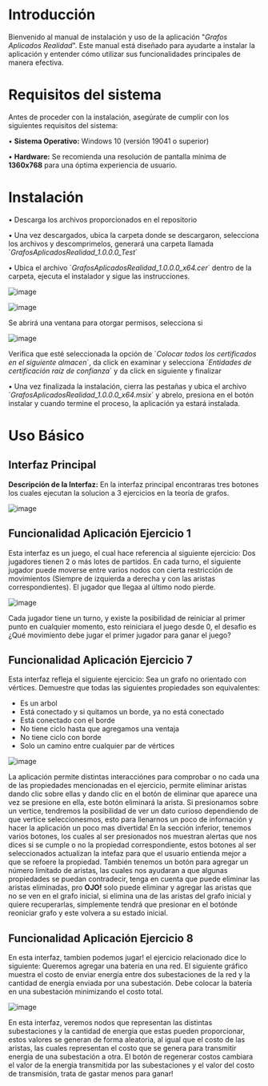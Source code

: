 # Introducción

Bienvenido al manual de instalación y uso de la aplicación "*Grafos Aplicados Realidad*". Este manual está diseñado para ayudarte a instalar la aplicación y entender cómo utilizar sus funcionalidades principales de manera efectiva.

# Requisitos del sistema

Antes de proceder con la instalación, asegúrate de cumplir con los siguientes requisitos del sistema:

•	**Sistema Operativo:** Windows 10 (versión 19041 o superior)

•	**Hardware:** Se recomienda una resolución de pantalla mínima de **1360x768** para una óptima experiencia de usuario.

# Instalación

• Descarga los archivos proporcionados en el repositorio

• Una vez descargados, ubica la carpeta donde se descargaron, selecciona los archivos y descomprimelos, generará una carpeta llamada ´*GrafosAplicadosRealidad_1.0.0.0_Test*´

•  Ubica el archivo ´*GrafosAplicadosRealidad_1.0.0.0_x64.cer*´ dentro de la carpeta, ejecuta el instalador y sigue las instrucciones.

![image](https://github.com/Jose47Morales/EjerciciosGrafos/assets/149639682/e24c1021-d43f-46f9-9fbe-fc1965296728)

![image](https://github.com/Jose47Morales/EjerciciosGrafos/assets/149639682/ab825959-1dc5-48c2-81f5-931f476dfb52)

Se abrirá una ventana para otorgar permisos, selecciona si

![image](https://github.com/Jose47Morales/EjerciciosGrafos/assets/149639682/870776b3-dfc1-4c34-94b9-c21f5d582859)

Verifica que esté seleccionada la opción de ´*Colocar todos los certificados en el siguiente almacen*´, da click en examinar y selecciona ´*Entidades de certificación raíz de confianza*´ y da click en siguiente y finalizar

•  Una vez finalizada la instalación, cierra las pestañas y ubica el archivo ´*GrafosAplicadosRealidad_1.0.0.0_x64.msix*´ y abrelo, presiona en el botón instalar y cuando termine el proceso, la aplicación ya estará instalada.



# Uso Básico

## Interfaz Principal
**Descripción de la Interfaz:** En la interfaz principal encontraras tres botones los cuales ejecutan la solucion a 3 ejercicios en la teoría de grafos.

![image](https://github.com/Jose47Morales/EjerciciosGrafos/assets/149639682/7ad7d60c-cacc-4714-a4f8-d6daab6f7875)

## Funcionalidad Aplicación Ejercicio 1

Esta interfaz es un juego, el cual hace referencia al siguiente ejercicio:
Dos jugadores tienen 2 o más lotes de partidos. En cada turno, el siguiente jugador puede moverse entre varios nodos con cierta restricción de movimientos (Siempre de izquierda a derecha y con las aristas correspondientes). El jugador que llegaa al último nodo pierde.

![image](https://github.com/Jose47Morales/EjerciciosGrafos/assets/149639682/dc63733c-1a7e-42de-b067-ee75362dda9a)

Cada jugador tiene un turno, y existe la posibilidad de reiniciar al primer punto en cualquier momento, esto reiniciara el juego desde 0, el desafio es ¿Qué movimiento debe jugar el primer jugador para ganar el juego?

## Funcionalidad Aplicación Ejercicio 7
Esta interfaz refleja el siguiente ejercicio:
Sea un grafo no orientado con vértices. Demuestre que todas las siguientes propiedades son equivalentes:

- Es un arbol
- Está conectado y si quitamos un borde, ya no está conectado
- Está conectado con el borde
- No tiene ciclo hasta que agregamos una ventaja
- No tiene ciclo con borde
- Solo un camino entre cualquier par de vértices

![image](https://github.com/Jose47Morales/EjerciciosGrafos/assets/149639682/d2c77db4-59f1-48ed-936d-99a4ce4e0f7b)

La aplicación permite distintas interacciónes para comprobar o no cada una de las propiedades mencionadas en el ejercicio, permite eliminar aristas dando clic sobre ellas y dando clic en el botón de eliminar que aparece una vez se presione en ella, este botón eliminará la arista. Si presionamos sobre un vertice, tendremos la posibilidad de ver un dato curioso dependiendo de que vertice seleccionesmos, esto para llenarnos un poco de infornación y hacer la aplicación un poco mas divertida!
En la sección inferior, tenemos varios botones, los cuales al ser presionados nos muestran alertas que nos dices si se cumple o no la propiedad correspondiente, estos botones al ser seleccionados actualizan la intefaz para que el usuario entienda mejor a que se refoere la propiedad. También tenemos un botón para agregar un número limitado de aristas, las cuales nos ayudaran a que algunas propiedades se puedan contradecir, tenga en cuenta que puede eliminar las aristas eliminadas, pro **OJO!** solo puede eliminar y agregar las aristas que no se ven en el grafo inicial, si elimina una de las aristas del grafo inicial y quiere recuperarlas, simplemente tendrá que presionar en el botónde reoniciar grafo y este volvera a su estado inicial.

## Funcionalidad Aplicación Ejercicio 8

En esta interfaz, tambien podemos jugar! el ejercicio relacionado dice lo siguiente:
Queremos agregar una batería en una red. El siguiente gráfico muestra el costo de enviar energía entre dos subestaciones de la red y la cantidad de energía enviada por una subestación. Debe colocar la batería en una subestación minimizando el costo total.

![image](https://github.com/Jose47Morales/EjerciciosGrafos/assets/149639682/33bd0755-b437-4b33-9a2c-9e206594561a)

En esta interfaz, veremos nodos que representan las distintas subestaciones y la cantidad de energia que estas pueden proporcionar, estos valores se generan de forma aleatoria, al igual que el costo de las aristas, las cuales representan el costo que se genera para transmitir energia de una subestación a otra. El botón de regenerar costos cambiara el valor de la energia transmitida por las subestaciones y el valor del costo de transmisión, trata de gastar menos para ganar!
